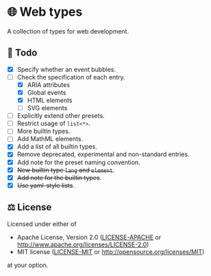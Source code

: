 # 🌐 Web types

A collection of types for web development.

## 📝 Todo

- [x] Specify whether an event bubbles.
- [ ] Check the specification of each entry.
  - [x] ARIA attributes
  - [x] Global events
  - [x] HTML elements
  - [ ] SVG elements
- [ ] Explicitly extend other presets.
- [ ] Restrict usage of `list<*>`.
- [ ] More builtin types.
- [ ] Add MathML elements.
- [x] Add a list of all builtin types.
- [x] Remove deprecated, experimental and non-standard entries.
- [x] Add note for the preset naming convention.
- [x] ~~New builtin type `lang` and `element`~~.
- [x] ~~Add note for the builtin types~~.
- [x] ~~Use yaml-style lists~~.

## ⚖️ License

Licensed under either of

- Apache License, Version 2.0 ([LICENSE-APACHE](LICENSE-APACHE) or
  <http://www.apache.org/licenses/LICENSE-2.0>)
- MIT license ([LICENSE-MIT](LICENSE-MIT) or
  <http://opensource.org/licenses/MIT>)

at your option.
